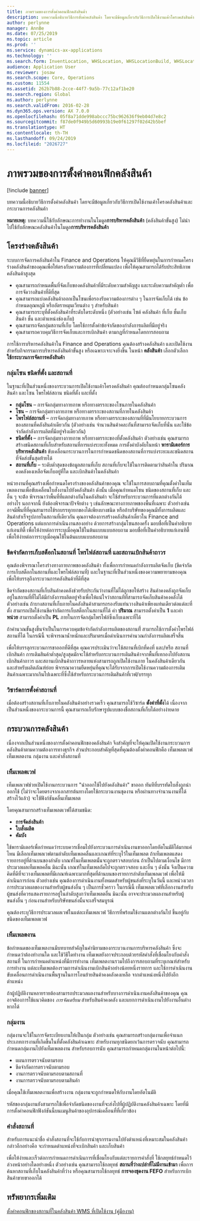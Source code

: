 ```yaml
---
title: ภาพรวมของการตั้งค่าคอนฟิกคลังสินค้า
description: บทความนี้อธิบายวิธีการตั้งค่าคลังสินค้า โดยจะมีข้อมูลเกี่ยวกับวิธีการเปิดใช้งานเค้าโครงคลังสินค้าและกระบวนการคลังสินค้า
author: perlynne
manager: AnnBe
ms.date: 07/25/2019
ms.topic: article
ms.prod: ''
ms.service: dynamics-ax-applications
ms.technology: ''
ms.search.form: InventLocation, WHSLocation, WHSLocationBuild, WHSLocationProfile, WHSLocationType, WHSLocDirTable, WHSParameters, WHSWaveTemplateTable, WHSWorkPool, WHSWorkTemplateTable, WHSZone, WHSZoneGroup
audience: Application User
ms.reviewer: josaw
ms.search.scope: Core, Operations
ms.custom: 11554
ms.assetid: 262b7b88-2cce-44f7-9a5b-77c12af1be20
ms.search.region: Global
ms.author: perlynne
ms.search.validFrom: 2016-02-28
ms.dyn365.ops.version: AX 7.0.0
ms.openlocfilehash: 05f8a71dde998abccc75bc962636f9eb04d7e8c2
ms.sourcegitcommit: f87de0f949b5d60993b19e0f61297f02d42b5bef
ms.translationtype: HT
ms.contentlocale: th-TH
ms.lasthandoff: 09/24/2019
ms.locfileid: "2026727"
---
```

# <a name="warehouse-configuration-overview"></a>ภาพรวมของการตั้งค่าคอนฟิกคลังสินค้า

[!include [banner](../includes/banner.md)]

บทความนี้อธิบายวิธีการตั้งค่าคลังสินค้า โดยจะมีข้อมูลเกี่ยวกับวิธีการเปิดใช้งานเค้าโครงคลังสินค้าและกระบวนการคลังสินค้า

**หมายเหตุ:** บทความนี้ใช้กับลักษณะการทำงานในโมดูล**การบริหารคลังสินค้า** (คลังสินค้าขั้นสูง) ไม่นำไปใช้กับลักษณะคลังสินค้าในโมดูล**การบริหารคลังสินค้า**

## <a name="warehouse-layout"></a>โครงร่างคลังสินค้า
ระบบการจัดการคลังสินค้าใน Finance and Operations ให้คุณมีวิธีที่ยืดหยุ่นในการกำหนดโครงร่างคลังสินค้าของคุณเพื่อให้ตรงกับความต้องการที่เปลี่ยนแปลง เพื่อให้คุณสามารถได้รับประสิทธิภาพคลังสินค้าสูงสุด

-   คุณสามารถกำหนดพื้นที่จัดเก็บของคลังสินค้าที่มีระดับความสำคัญสูง และระดับความสำคัญต่ำ เพื่อการจัดวางสินค้าที่ดีที่สุด
-   คุณสามารถแบ่งคลังสินค้าออกเป็นโซนเพื่อรองรับความต้องการต่าง ๆ ในการจัดเก็บได้ เช่น ข้อกำหนดอุณหภูมิ หรืออัตราหมุนเวียนต่าง ๆ สำหรับสินค้า
-   คุณสามารถระบุที่ตั้งคลังสินค้าที่ระดับใดระดับหนึ่ง (ตัวอย่างเช่น ไซต์ คลังสินค้า ที่เก็บ ชั้นเก็บสินค้า ชั้น และตำแหน่งช่องเก็บ)
-   คุณสามารถจัดกลุ่มสถานที่เก็บ โดยใช้การตั้งค่าข้อจำกัดของกำลังการผลิตที่มีอยู่จริง
-   คุณสามารถควบคุมวิธีการจัดเก็บและการเบิกสินค้า ตามกฎที่กำหนดโดยการสอบถาม

การใช้การบริหารคลังสินค้าใน Finance and Operations คุณต้องสร้างคลังสินค้า และเปิดใช้งานสำหรับกิจกรรมการบริหารคลังสินค้าขั้นสูง หรือเฉพาะเจาะจงยิ่งขึ้น ในหน้า **คลังสินค้า** เลือกตัวเลือก **ใช้กระบวนการจัดการคลังสินค้า**

### <a name="zone-groups-zones-location-types-and-locations"></a>กลุ่มโซน ชนิดที่ตั้ง และสถานที่

ในฐานะที่เป็นส่วนหนึ่งของกระบวนการเปิดใช้งานเค้าโครงคลังสินค้า คุณต้องกำหนดกลุ่มโซนคลังสินค้า และโซน โพรไฟล์สถาน ชนิดที่ตั้ง และที่ตั้ง

-   **กลุ่มโซน** – การจัดกลุ่มทางกายภาพ หรือทางตรรกะของโซนภายในคลังสินค้า
-   **โซน** – การจัดกลุ่มทางกายภาพ หรือทางตรรกะของสถานที่ภายในคลังสินค้า
-   **โพรไฟล์สถานที่** – การจัดกลุ่มทางกายภาพ หรือทางตรรกะของสถานที่ที่มีนโยบายกระบวนการของสถานที่คลังสินค้าเดียวกัน (ตัวอย่างเช่น จำนวนสินค้าคละกันที่สามารถจัดเก็บที่นั่น และใช้ข้อจำกัดกำลังการผลิตที่มีอยู่จริงเดียวกัน)
-   **ชนิดที่ตั้ง** – การจัดกลุ่มทางกายภาพ หรือทางตรรกะของที่ตั้งคลังสินค้า ตัวอย่างเช่น คุณสามารถสร้างชนิดสถานที่เก็บสำหรับสถานที่การแบ่งระยะทั้งหมด การตั้งค่าบังคับในหน้า **พารามิเตอร์การบริหารคลังสินค้า** ขับเคลื่อนกระบวนการในการกำหนดชนิดของสถานที่การแบ่งระยะและชนิดสถานที่จัดส่งขั้นสุดท้ายได้
-   **สถานที่เก็บ** – ระดับต่ำสุดของข้อมูลสถานที่เก็บ สถานที่เก็บจะใช้ในการติดตามว่าสินค้าใน ปริมาณคงคลังคงเหลือจัดเก็บอยู่ที่ใด และเบิกสินค้าในคลังสินค้า

หน่วยงานที่คุณสร้างเพื่อกำหนดโครงร่างของคลังสินค้าของคุณ จะใช้ในการสอบถามที่คุณตั้งค่าในเท็มเพลตงานเพื่อขับเคลื่อนใบสั่งงานไปยังคลังสินค้า ดังนั้น เมื่อคุณกำหนดโซน ชนิดของสถานที่เก็บ และอื่น ๆ จะต้้อ พิจารณาว่าพื้นที่ที่แตกต่างกันในคลังสินค้า จะใช้สำหรับกระบวนการที่แตกต่างกันได้อย่างไร นอกจากนี้ ยังต้องพิจารณาปัจจัยต่าง ๆ เช่นลักษณะทางกายภาพของพื้นที่เฉพาะ ตัวอย่างเช่น อาจมีพื้นที่ที่คุณสามารถใช้รถบรรทุกยกของได้เพียงบางชนิด หรือถ้าบริษัทของคุณมีทั้งการผลิตและสินค้าสำเร็จรูปภายในสถานที่เดียวกัน คุณอาจต้องการสร้างคลังสินค้าเดี่ยวใน Finance and Operations แต่แยกการดำเนินงานสองอย่าง ด้วยการสร้างกลุ่มโซนสองครั้ง มอบชื่อที่เป็นคำอธิบายแก่เอนทิตี้ เพื่อให้ง่ายต่อการระบุเมื่อคุณใช้ในต้นแบบแบบสอบถาม มอบชื่อที่เป็นคำอธิบายแก่เอนทิตี้ เพื่อให้ง่ายต่อการระบุเมื่อคุณใช้ในต้นแบบแบบสอบถาม

### <a name="location-stocking-limits-location-profiles-and-fixed-picking-locations"></a>ขีดจำกัดการเก็บสต็อกในสถานที่ โพรไฟล์สถานที่ และสถานเบิกสินค้าถาวร

คุณต้องพิจารณาโครงร่างทางกายภาพของคลังสินค้า ทั้งเพื่อการกำหนดกำลังการผลิตจัดเก็บ (ขีดจำกัดการเก็บสต็อกในสถานที่และโพรไฟล์สถานที่) และในฐานะที่เป็นส่วนหนึ่งของความพยายามของคุณเพื่อให้บรรลุถึงกระบวนการคลังสินค้าที่ดีที่สุด 

ขีดจำกัดของสถานที่เก็บสินค้าคงคลังช่วยรับประกันว่างานที่ไม่ได้ถูกขอให้สร้าง สินค้าคงคลังถูกจัดเก็บอยู่ในสถานที่ที่ไม่ได้มีกำลังการผลิตอยู่จริงเพื่อให้แน่ใจว่าสถานทีที่สามารถจัดเก็บสินค้าคงคลังได้ ตัวอย่างเช่น ถ้าบางสถานที่เก็บภายในคลังสินค้าสามารถรองรับแท่นวางสินค้าเพียงแท่นเดียวต่อแต่ละที่ตั้ง สามารถเปิดใช้งานขีดจำกัดการเก็บสต็อกในสถานที่ได้ ค่า **ปริมาณ** สามารถตั้งค่าเป็น **1** และค่า **หน่วย** สามารถตั้งค่าเป็น **PL** ภายในการจัดกลุ่มโพรไฟล์ซึ่งเก็บเฉพาะที่ได้ 

ถ้าคำนวณขั้นสูงขึ้นจำเป็นในการควบคุมข้อจำกัดกำลังการผลิตของสถานที่๋ สามารถใช้การตั้งค่าโพรไฟล์สถานที่ได้ ในกรณีนี้ จะพิจารณาน้ำหนักและปริมาตรเมื่อดำเนินการคำนวณกำลังการผลิตเสร็จสิ้น 

เพื่อให้บรรลุกระบวนการขาออกที่ดีที่สุด คุณควรประเมินว่าจะใช้สถานที่เบิกที่คงที่ และ/หรือ สถานที่เบิกสินค้า การเติมสินค้าต่ำสุด/สูงสุดมักจะใช้สำหรับกระบวนการเติมสินค้าจากพื้นที่เทกองไปยังสถานเบิกสินค้าถาวร และสถานเบิกสินค้าถาวรหลายแห่งสามารถถูกเปิดใช้งานภาย ในคลังสินค้าเดียวกัน และสำหรับผลิตภัณฑ์ย่อย พิจารณาความยืดหยุ่นที่คุณจะได้รับจากการเปิดใช้งานความต้องการเติมสินค้าเฉพาะมากเกินไปเฉพาะที่ซึ่งใช้สำหรับกระบวนการเติมสินค้าที่เวฟ/บรรทุก

### <a name="location-setup-wizard"></a>วิซาร์ดการตั้งค่าสถานที่

เมื่อต้องสร้างสถานที่เก็บภายในคลังสินค้าอย่างรวดเร็ว คุณสามารถใช้วิซาร์ด **ตั้งค่าที่ตั้ง**ได้ เนื่องจากเป็นส่วนหนึ่งของกระบวนการนี้ คุณสามารถเก็บรักษารูปแบบของชื่อสถานที่เก็บได้อย่างง่ายดาย

## <a name="warehouse-processes"></a>กระบวนการคลังสินค้า
เนื่องจากเป็นส่วนหนึ่งของการตั้งค่าคอนฟิกของคลังสินค้า จึงสำคัญที่จะให้คุณเปิดใช้งานกระบวนการคลังสินค้าตามความต้องการทางธุรกิจ ส่วนประกอบสำคัญที่สุดที่คุณต้องตั้งค่าคอนฟิกคือ เท็มเพลตเวฟ เท็มเพลตงาน กลุ่มงาน และคำสั่งสถานที่

### <a name="wave-templates"></a>เท็มเพลตเวฟ

เท็มเพลเวฟช่วยเปิดใช้งานกระบวนการ "นำออกใช้ไปยังคลังสินค้า" ขาออก ทันทีที่บรรทัดใบสั่งถูกนำออกใช้ (ไม่ว่าจะโดยตรงจากเอกสารต้นทางโดยใช้กระบวนงานชุดงาน หรือผ่านทางจำนวนงานที่ได้สร้างไว้แล้ว) จะใช้ฟังก์ชันคลื่นเท็มเพลต 

โดยคุณสามารถสร้างเท็มเพลตเวฟได้สามชนิด: 
-   **การจัดส่งสินค้า**
-   **ใบสั่งผลิต**
-   **คัมบัง** 

ใช้พารามิเตอร์เพื่อกำหนดว่าระบบควรเชื่อมไปยังกระบวนการดำเนินงานขาออกโดยอัตโนมัติได้มากแค่ไหน มีเลือกเท็มเพลเวฟตามลำดับเท็มเพลคลื่นและเกณฑ์ที่ระบุไว้ในเท็มเพลต ถ้าเท็มเพลตแสดงรายการอยู่ที่ด้านบนของลำดับ เกณฑ์ในเท็มเพลตนั้นจะถูกตรวจสอบก่อน ถ้าเป็นไปตามเงื่อนไข มีการประมวลผลเท็มเพลคลื่น มิฉะนั้น เกณฑ์ในเท็มเพลถัดไปจะถูกตรวจสอบ และอื่น ๆ ดังนั้น จึงเป็นความคิดที่ดีที่จะวางเท็มเพลตที่มีเกณฑ์เฉพาะมากที่สุดที่ด้านบนของรายการลำดับเท็มเพลดเวฟ เพื่อให้มีดำเนินการก่อน ตัวอย่างเช่น คุณต้องการดำเนินงานทั้งหมดสำหรับผู้ขนส่งที่ระบุในวันนี้ และหน่วงเวลาการประมวลผลของงานสำหรับผู้ขนส่งอื่น ๆ เป็นการชั่วคราว ในกรณีนี้ เท็มเพลตเวฟที่เลือกงานสำหรับผู้ขนส่งที่ควรแสดงรายการอยู่ในลำดับสูงกว่าเท็มเพลตอื่น มิฉะนั้น อาจจะประมวลผลงานสำหรับผู้ขนส่งอื่น ๆ ก่อนงานสำหรับบริษัทขนส่งนั้นจะเสร็จสมบูรณ์ 

คุณต้องระบุวิธีการประมวลผลเวฟในแต่ละเท็มเพลเวฟ วิธีการที่พร้อมใช้งานแตกต่างกันไป ขึ้นอยู่กับชนิดของเท็มเพลตเวฟ

### <a name="work-templates"></a>เท็มเพลตงาน

ข้อกำหนดของเท็มเพลงานมีบทบาทสำคัญในคำนิยามของกระบวนงานการบริหารคลังสินค้า ซึ่งจะกำหนดว่าต้องทำงานใด และใช้วิธีใดทำงาน เท็มเพลยังอาจประกอบด้วยรหัสคำสั่งที่เชื่อมโยงกับคำสั่งสถานที่ ในการกำหนดตำแหน่งที่มีการทำงาน เท็มเพลตงานรวมไปถึงการสอบถามที่ระบุเกณฑ์สำหรับการทำงาน แต่ละเท็มเพลต้องรวมการดำเนินงานเบิกสินค้าอย่างน้อยหนึ่งรายการ และใช้การดำเนินงานขับเคลื่อนการดำเนินงานพื้นฐานในการโอนย้ายสินค้าคงคลังคงเหลือ จากตำแหน่งหนึ่งไปยังอีกตำแหน่ง 

ถ้าผู้ปฏิบัติงานหลายรายต้องสามารถประมวลผลงานสำหรับบางการดำเนินงานคลังสินค้าของคุณ คุณอาจต้องการใช้แนวคิดของ *การจัดเตรียม* สำหรับสินค้าคงคลัง และแยกการดำเนินงานไปยังงานอื่นต่างหากได้

### <a name="work-pools"></a>กลุ่มงาน

กลุ่มงานจะใช้ในการจัดระเบียบงานให้เป็นกลุ่ม ตัวอย่างเช่น คุณสามารถสร้างกลุ่มงานเพื่อจำแนกประเภทการงานที่เกิดขึ้นในที่ตั้งคลังสินค้าเฉพาะ สำหรับงานทุกชนิดยกเว้นการตรวจนับ คุณสามารถกำหนดกลุ่มงานไปยังเท็มเพลตงาน สำหรับรอบการนับ คุณสามารถกำหนดกลุ่มงานในหน้าต่อไปนี้:

-   แผนการตรวจนับตามรอบ
-   ขีดจำกัดการตรวจนับตามรอบ
-   งานการตรวจนับตามรอบตามสถานที่
-   งานการตรวจนับตามรอบตามสินค้า

เมื่อคุณใช้เท็มเพลตงานเพื่อสร้างงาน กลุ่มงานจะถูกกำหนดให้กับงานโดยอัตโนมัติ 

รหัสของกลุ่มงานยังสามารถใช้เพื่อจำกัดชนิดของงานที่จะส่งไปที่ผู้ปฏิบัติงานคลังสินค้าเฉพาะ โดยที่มีการตั้งค่าคอนฟิกฟังก์ชันนี้บนเมนูสินค้าของอุปกรณ์เคลื่อนที่ที่เกี่ยวข้อง

### <a name="location-directives"></a>คำสั่งสถานที่

สำหรับการแนะนำชื่อ คำสั่งสถานที่จะใช้กับการนำธุรกรรมงานไปยังตำแหน่งที่เหมาะสมในคลังสินค้า กล่าวอีกอย่างคือ จะกำหนดตำแหน่งที่จะเบิกสินค้า และเก็บสินค้า 

เพื่อให้ง่ายและเร็วต่อการกำหนดการดำเนินการที่เชื่อมโยงกับแต่ละรายการคำสั่งที่ ใช้กลยุทธ์กำหนดไว้ล่วงหน้าอย่างใดอย่างหนึ่ง ตัวอย่างเช่น คุณสามารถใช้กลยุทธ์ **สถานที่ว่างเปล่าที่ไม่มีงานเข้ามา** เพื่อการค้นหาสถานที่เก็บในคลังสินค้าที่ว่าง หรือคุณสามารถใช้กลยุทธ์ **การจองชุดงาน FEFO** สำหรับการเบิกสินค้าขายขาออกได้

<a name="additional-resources"></a>ทรัพยากรเพิ่มเติม
--------

[ตั้งค่าคอนฟิกของสถานที่ในคลังสินค้า WMS ที่เปิดใช้งาน (คู่มืองาน)](tasks/configure-locations-wms-enabled-warehouse.md)



